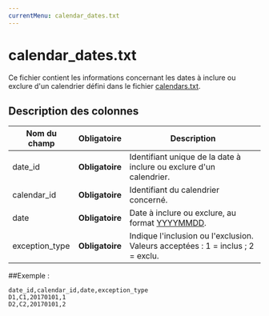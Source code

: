 ```yaml
---
currentMenu: calendar_dates.txt
---
```


# calendar_dates.txt

Ce fichier contient les informations concernant les dates à inclure ou exclure d'un calendrier défini dans le fichier [calendars.txt](calendars.txt.html).

## Description des colonnes

| Nom du champ              |  Obligatoire    |  Description |
|---------------------------|:---------------:|--------------|
| date_id                   | **Obligatoire** |  Identifiant unique de la date à inclure ou exclure d'un calendrier.|
| calendar_id               | **Obligatoire** |  Identifiant du calendrier concerné.|
| date                      | **Obligatoire** |  Date à inclure ou exclure, au format [YYYYMMDD](types.html#Dates). |
| exception_type            | **Obligatoire** |  Indique l'inclusion ou l'exclusion. Valeurs acceptées  :  1 = inclus ; 2 = exclu.|


##Exemple :

```
date_id,calendar_id,date,exception_type
D1,C1,20170101,1
D2,C2,20170101,2
```
